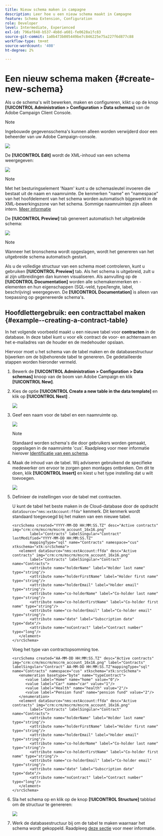 ```yaml
---
title: Nieuw schema maken in campagne
description: Leer hoe u een nieuw schema maakt in Campagne
feature: Schema Extension, Configuration
role: Developer
level: Intermediate, Experienced
exl-id: 796af848-b537-4b8d-a601-fe0628a1fc83
source-git-commit: 1a0b473b005449be7c846225e75a227f6d877c88
workflow-type: tm+mt
source-wordcount: '408'
ht-degree: 2%

---
```


# Een nieuw schema maken {#create-new-schema}

Als u de schema&#39;s wilt bewerken, maken en configureren, klikt u op de knop **[!UICONTROL Administration > Configuration > Data schemas]** van de Adobe Campaign Client Console.

>[!NOTE]
>
>Ingebouwde gegevensschema&#39;s kunnen alleen worden verwijderd door een beheerder van uw Adobe Campaign-console.

![](assets/schema_navtree.png)

De **[!UICONTROL Edit]** wordt de XML-inhoud van een schema weergegeven:

![](assets/schema_edition.png)

>[!NOTE]
>
>Met het besturingselement &#39;Naam&#39; kunt u de schemasleutel invoeren die bestaat uit de naam en naamruimte. De kenmerken &quot;name&quot; en &quot;namespace&quot; van het hoofdelement van het schema worden automatisch bijgewerkt in de XML-bewerkingszone van het schema. Sommige naamruimten zijn alleen intern. [Meer informatie](schemas.md#reserved-namespaces)

De **[!UICONTROL Preview]** tab genereert automatisch het uitgebreide schema:

![](assets/schema_edition2.png)

>[!NOTE]
>
>Wanneer het bronschema wordt opgeslagen, wordt het genereren van het uitgebreide schema automatisch gestart.

Als u de volledige structuur van een schema moet controleren, kunt u gebruiken **[!UICONTROL Preview]** tab. Als het schema is uitgebreid, zult u al zijn uitbreidingen dan kunnen visualiseren. Als aanvulling op de **[!UICONTROL Documentation]** worden alle schemakenmerken en -elementen en hun eigenschappen (SQL-veld, type/lengte, label, beschrijving) weergegeven. De **[!UICONTROL Documentation]** is alleen van toepassing op gegenereerde schema&#39;s.

## Hoofdlettergebruik: een contracttabel maken {#example--creating-a-contract-table}

In het volgende voorbeeld maakt u een nieuwe tabel voor **contracten** in de database. In deze tabel kunt u voor elk contract de voor- en achternaam en het e-mailadres van de houder en de medehouder opslaan.

Hiervoor moet u het schema van de tabel maken en de databasestructuur bijwerken om de bijbehorende tabel te genereren. De gedetailleerde stappen worden hieronder vermeld.

1. Bewerk de **[!UICONTROL Administration > Configuration > Data schemas]** knoop van de boom van Adobe Campaign en klik **[!UICONTROL New]**.
1. Kies de optie **[!UICONTROL Create a new table in the data template]** en klik op **[!UICONTROL Next]** .

   ![](assets/create_new_schema.png)

1. Geef een naam voor de tabel en een naamruimte op.

   ![](assets/create_new_param.png)

   >[!NOTE]
   >
   >Standaard worden schema&#39;s die door gebruikers worden gemaakt, opgeslagen in de naamruimte &#39;cus&#39;. Raadpleeg voor meer informatie hierover [Identificatie van een schema](extend-schema.md#identification-of-a-schema).

1. Maak de inhoud van de tabel. Wij adviseren gebruikend de specifieke medewerker om ervoor te zorgen geen montages ontbreken. Om dit te doen, klik **[!UICONTROL Insert]** en kiest u het type instelling dat u wilt toevoegen.

   ![](assets/create_new_content.png)

1. Definieer de instellingen voor de tabel met contracten.

   U kunt de tabel het beste maken in de Cloud-database door de opdracht `dataSource="nms:extAccount:ffda"` kenmerk. Dit kenmerk wordt standaard toegevoegd bij het maken van een nieuwe tabel.

   ```
   <srcSchema created="YYYY-MM-DD HH:MM:SS.TZ" desc="Active contracts" img="crm:crm/mscrm/mscrm_account_16x16.png"
           label="Contracts" labelSingular="Contract" lastModified="YYYY-MM-DD HH:MM:SS.TZ"
           mappingType="sql" name="Contracts" namespace="cus" xtkschema="xtk:srcSchema">
      <element dataSource="nms:extAccount:ffda" desc="Active contracts" img="crm:crm/mscrm/mscrm_account_16x16.png"
           label="Contracts" labelSingular="Contract" name="Contracts">
           <attribute name="holderName" label="Holder last name" type="string"/>
           <attribute name="holderFirstName" label="Holder first name" type="string"/>
           <attribute name="holderEmail" label="Holder email" type="string"/>
           <attribute name="co-holderName" label="Co-holder last name" type="string"/>           
           <attribute name="co-holderFirstName" label="Co-holder first name" type="string"/>           
           <attribute name="co-holderEmail" label="Co-holder email" type="string"/>    
           <attribute name="date" label="Subscription date" type="date"/>     
           <attribute name="noContract" label="Contract number" type="long"/> 
      </element>
   </srcSchema>
   ```

   Voeg het type van contractopsomming toe.

   ```
   <srcSchema created="AA-MM-DD HH:MM:SS.TZ" desc="Active contracts" img="crm:crm/mscrm/mscrm_account_16x16.png" label="Contracts" labelSingular="Contract" AA-MM-DD HH:MM:SS.TZ"mappingType="sql" name="Contracts" namespace="cus" xtkschema="xtk:srcSchema">
      <enumeration basetype="byte" name="typeContract">
         <value label="Home" name="home" value="0"/>
         <value label="Car" name="car" value="1"/>
         <value label="Health" name="health" value="2"/>
         <value label="Pension fund" name="pension fund" value="2"/>
      </enumeration>
      <element dataSource="nms:extAccount:ffda" desc="Active contracts" img="crm:crm/mscrm/mscrm_account_16x16.png"
           label="Contracts" labelSingular="Contract" name="Contracts">
           <attribute name="holderName" label="Holder last name" type="string"/>
           <attribute name="holderFirstName" label="Holder first name" type="string"/>
           <attribute name="holderEmail" label="Holder email" type="string"/>
           <attribute name="co-holderName" label="Co-holder last name" type="string"/>           
           <attribute name="co-holderFirstName" label="Co-holder first name" type="string"/>           
           <attribute name="co-holderEmail" label="Co-holder email" type="string"/>    
           <attribute name="date" label="Subscription date" type="date"/>     
           <attribute name="noContract" label="Contract number" type="long"/> 
      </element>
   </srcSchema>
   ```

1. Sla het schema op en klik op de knop **[!UICONTROL Structure]** tabblad om de structuur te genereren:

   ![](assets/configuration_structure.png)

1. Werk de databasestructuur bij om de tabel te maken waarnaar het schema wordt gekoppeld. Raadpleeg [deze sectie](update-database-structure.md) voor meer informatie.
